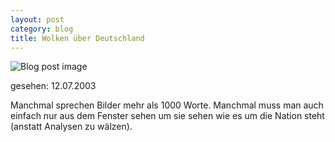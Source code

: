 ```yaml
---
layout: post
category: blog
title: Wolken über Deutschland
---
```


![Blog post image](/images-blog/IMG_1402.JPG)

gesehen: 12.07.2003

Manchmal sprechen Bilder mehr als 1000 Worte. Manchmal muss man auch einfach nur aus dem Fenster sehen um sie sehen wie es um die Nation steht (anstatt Analysen zu wälzen).
